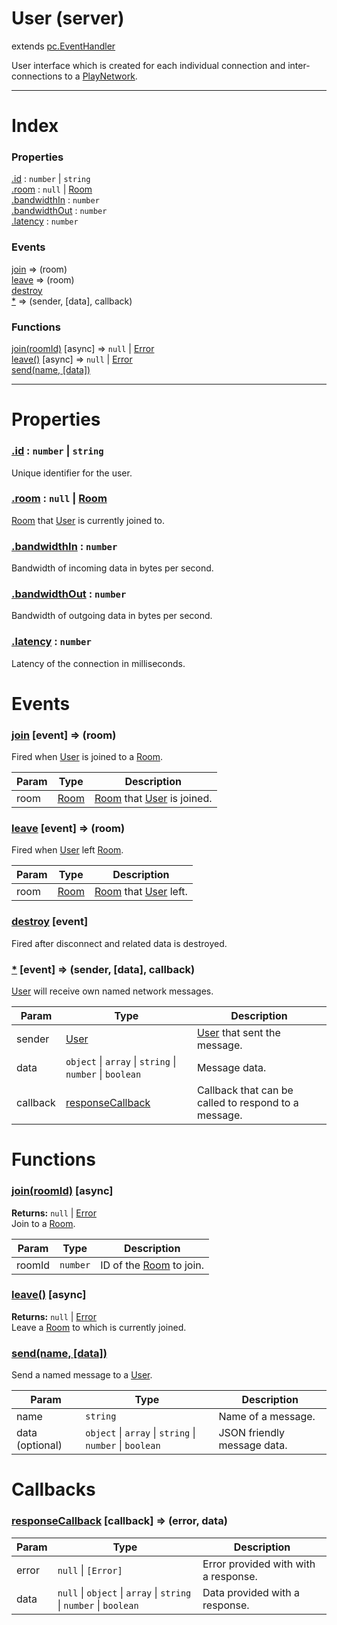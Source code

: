 # User (server)
extends [pc.EventHandler]

User interface which is created for each individual connection and inter-connections to a [PlayNetwork].

---

# Index

### Properties

<a href='#property_id'>.id</a> : `number` &#124; `string`  
<a href='#property_room'>.room</a> : `null` &#124; [Room]  
<a href='#property_bandwidthIn'>.bandwidthIn</a> : `number`  
<a href='#property_bandwidthOut'>.bandwidthOut</a> : `number`  
<a href='#property_latency'>.latency</a> : `number`  

### Events

<a href='#event_join'>join</a> => (room)  
<a href='#event_leave'>leave</a> => (room)  
<a href='#event_destroy'>destroy</a>  
<a href='#event_*'>*</a> => (sender, [data], callback)  

### Functions

<a href='#function_join'>join(roomId)</a> [async] => `null` &#124; [Error]  
<a href='#function_leave'>leave()</a> [async] => `null` &#124; [Error]  
<a href='#function_send'>send(name, [data])</a>  


---


# Properties

<a name='property_id'></a>
### <a href='#property_id'>.id</a> : `number` &#124; `string`  
Unique identifier for the user.

<a name='property_room'></a>
### <a href='#property_room'>.room</a> : `null` &#124; [Room]  
[Room] that [User] is currently joined to.

<a name='property_bandwidthIn'></a>
### <a href='#property_bandwidthIn'>.bandwidthIn</a> : `number`  
Bandwidth of incoming data in bytes per second.

<a name='property_bandwidthOut'></a>
### <a href='#property_bandwidthOut'>.bandwidthOut</a> : `number`  
Bandwidth of outgoing data in bytes per second.

<a name='property_latency'></a>
### <a href='#property_latency'>.latency</a> : `number`  
Latency of the connection in milliseconds.



# Events

<a name='event_join'></a>
### <a href='#event_join'>join</a> [event] => (room)  
Fired when [User] is joined to a [Room].

| Param | Type | Description |
| --- | --- | --- |
| room | [Room] | [Room] that [User] is joined. |  


<a name='event_leave'></a>
### <a href='#event_leave'>leave</a> [event] => (room)  
Fired when [User] left [Room].

| Param | Type | Description |
| --- | --- | --- |
| room | [Room] | [Room] that [User] left. |  


<a name='event_destroy'></a>
### <a href='#event_destroy'>destroy</a> [event]  
Fired after disconnect and related data is destroyed.



<a name='event_*'></a>
### <a href='#event_*'>*</a> [event] => (sender, [data], callback)  
[User] will receive own named network messages.

| Param | Type | Description |
| --- | --- | --- |
| sender | [User] | [User] that sent the message. |  
| data | `object` &#124; `array` &#124; `string` &#124; `number` &#124; `boolean` | Message data. |  
| callback | <a href='#callback_responseCallback'>responseCallback</a> | Callback that can be called to respond to a message. |  


# Functions

<a name='function_join'></a>
### <a href='#function_join'>join(roomId)</a> [async]  
  
**Returns:** `null` | [Error]  
Join to a [Room].

| Param | Type | Description |
| --- | --- | --- |
| roomId | `number` | ID of the [Room] to join. |  


<a name='function_leave'></a>
### <a href='#function_leave'>leave()</a> [async]  
  
**Returns:** `null` | [Error]  
Leave a [Room] to which is currently joined.



<a name='function_send'></a>
### <a href='#function_send'>send(name, [data])</a>  

Send a named message to a [User].

| Param | Type | Description |
| --- | --- | --- |
| name | `string` | Name of a message. |  
| data (optional) | `object` &#124; `array` &#124; `string` &#124; `number` &#124; `boolean` | JSON friendly message data. |  



# Callbacks

<a name='callback_responseCallback'></a>
### <a href='#callback_responseCallback'>responseCallback</a> [callback] => (error, data)  

| Param | Type | Description |
| --- | --- | --- |
| error | ````null```` &#124; ```[Error]``` | Error provided with with a response. |  
| data | ````null```` &#124; ````object```` &#124; ````array```` &#124; ````string```` &#124; ````number```` &#124; ````boolean```` | Data provided with a response. |  




[pc.EventHandler]: https://developer.playcanvas.com/en/api/pc.EventHandler.html  
[Room]: ./Room.md  
[Error]: https://developer.mozilla.org/en-US/docs/Web/JavaScript/Reference/Global_Objects/Error  
[User]: ./User.md  
[PlayNetwork]: ./PlayNetwork.md  
